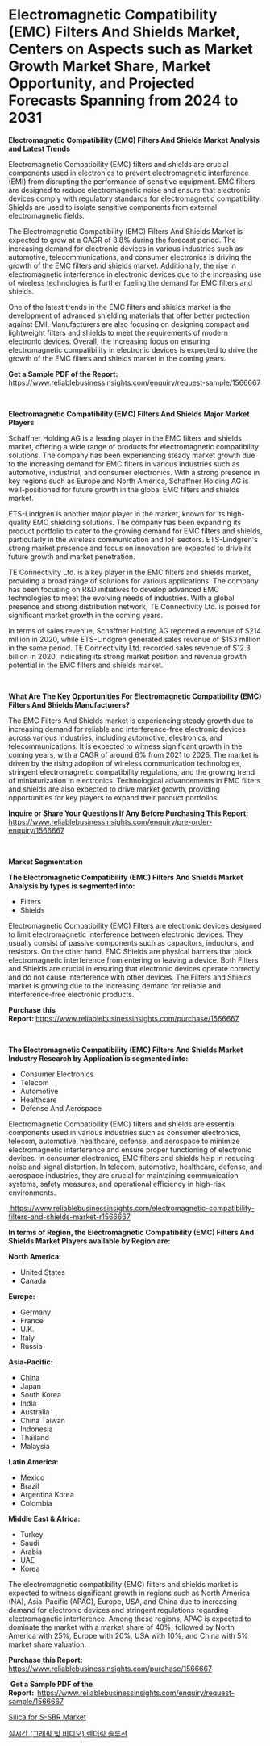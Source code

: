 <p><h1>Electromagnetic Compatibility (EMC) Filters And Shields Market, Centers on Aspects such as Market Growth Market Share, Market Opportunity, and Projected Forecasts Spanning from 2024 to 2031</h1></p><p><strong>Electromagnetic Compatibility (EMC) Filters And Shields Market Analysis and Latest Trends</strong></p>
<p><p>Electromagnetic Compatibility (EMC) filters and shields are crucial components used in electronics to prevent electromagnetic interference (EMI) from disrupting the performance of sensitive equipment. EMC filters are designed to reduce electromagnetic noise and ensure that electronic devices comply with regulatory standards for electromagnetic compatibility. Shields are used to isolate sensitive components from external electromagnetic fields.</p><p>The Electromagnetic Compatibility (EMC) Filters And Shields Market is expected to grow at a CAGR of 8.8% during the forecast period. The increasing demand for electronic devices in various industries such as automotive, telecommunications, and consumer electronics is driving the growth of the EMC filters and shields market. Additionally, the rise in electromagnetic interference in electronic devices due to the increasing use of wireless technologies is further fueling the demand for EMC filters and shields.</p><p>One of the latest trends in the EMC filters and shields market is the development of advanced shielding materials that offer better protection against EMI. Manufacturers are also focusing on designing compact and lightweight filters and shields to meet the requirements of modern electronic devices. Overall, the increasing focus on ensuring electromagnetic compatibility in electronic devices is expected to drive the growth of the EMC filters and shields market in the coming years.</p></p>
<p><strong>Get a Sample PDF of the Report:&nbsp;</strong> <a href="https://www.reliablebusinessinsights.com/enquiry/request-sample/1566667">https://www.reliablebusinessinsights.com/enquiry/request-sample/1566667</a></p>
<p>&nbsp;</p>
<p><strong>Electromagnetic Compatibility (EMC) Filters And Shields Major Market Players</strong></p>
<p><p>Schaffner Holding AG is a leading player in the EMC filters and shields market, offering a wide range of products for electromagnetic compatibility solutions. The company has been experiencing steady market growth due to the increasing demand for EMC filters in various industries such as automotive, industrial, and consumer electronics. With a strong presence in key regions such as Europe and North America, Schaffner Holding AG is well-positioned for future growth in the global EMC filters and shields market.</p><p>ETS-Lindgren is another major player in the market, known for its high-quality EMC shielding solutions. The company has been expanding its product portfolio to cater to the growing demand for EMC filters and shields, particularly in the wireless communication and IoT sectors. ETS-Lindgren's strong market presence and focus on innovation are expected to drive its future growth and market penetration.</p><p>TE Connectivity Ltd. is a key player in the EMC filters and shields market, providing a broad range of solutions for various applications. The company has been focusing on R&D initiatives to develop advanced EMC technologies to meet the evolving needs of industries. With a global presence and strong distribution network, TE Connectivity Ltd. is poised for significant market growth in the coming years.</p><p>In terms of sales revenue, Schaffner Holding AG reported a revenue of $214 million in 2020, while ETS-Lindgren generated sales revenue of $153 million in the same period. TE Connectivity Ltd. recorded sales revenue of $12.3 billion in 2020, indicating its strong market position and revenue growth potential in the EMC filters and shields market.</p></p>
<p>&nbsp;</p>
<p><strong>What Are The Key Opportunities For Electromagnetic Compatibility (EMC) Filters And Shields Manufacturers?</strong></p>
<p><p>The EMC Filters And Shields market is experiencing steady growth due to increasing demand for reliable and interference-free electronic devices across various industries, including automotive, electronics, and telecommunications. It is expected to witness significant growth in the coming years, with a CAGR of around 6% from 2021 to 2026. The market is driven by the rising adoption of wireless communication technologies, stringent electromagnetic compatibility regulations, and the growing trend of miniaturization in electronics. Technological advancements in EMC filters and shields are also expected to drive market growth, providing opportunities for key players to expand their product portfolios.</p></p>
<p><strong>Inquire or Share Your Questions If Any Before Purchasing This Report:</strong> <a href="https://www.reliablebusinessinsights.com/enquiry/pre-order-enquiry/1566667">https://www.reliablebusinessinsights.com/enquiry/pre-order-enquiry/1566667</a></p>
<p>&nbsp;</p>
<p><strong>Market Segmentation</strong></p>
<p><strong>The Electromagnetic Compatibility (EMC) Filters And Shields Market Analysis by types is segmented into:</strong></p>
<p><ul><li>Filters</li><li>Shields</li></ul></p>
<p><p>Electromagnetic Compatibility (EMC) Filters are electronic devices designed to limit electromagnetic interference between electronic devices. They usually consist of passive components such as capacitors, inductors, and resistors. On the other hand, EMC Shields are physical barriers that block electromagnetic interference from entering or leaving a device. Both Filters and Shields are crucial in ensuring that electronic devices operate correctly and do not cause interference with other devices. The Filters and Shields market is growing due to the increasing demand for reliable and interference-free electronic products.</p></p>
<p><strong>Purchase this Report:&nbsp;</strong><a href="https://www.reliablebusinessinsights.com/purchase/1566667">https://www.reliablebusinessinsights.com/purchase/1566667</a></p>
<p>&nbsp;</p>
<p><strong>The Electromagnetic Compatibility (EMC) Filters And Shields Market Industry Research by Application is segmented into:</strong></p>
<p><ul><li>Consumer Electronics</li><li>Telecom</li><li>Automotive</li><li>Healthcare</li><li>Defense And Aerospace</li></ul></p>
<p><p>Electromagnetic Compatibility (EMC) filters and shields are essential components used in various industries such as consumer electronics, telecom, automotive, healthcare, defense, and aerospace to minimize electromagnetic interference and ensure proper functioning of electronic devices. In consumer electronics, EMC filters and shields help in reducing noise and signal distortion. In telecom, automotive, healthcare, defense, and aerospace industries, they are crucial for maintaining communication systems, safety measures, and operational efficiency in high-risk environments.</p></p>
<p><a href="https://www.reliablebusinessinsights.com/electromagnetic-compatibility-filters-and-shields-market-r1566667">&nbsp;https://www.reliablebusinessinsights.com/electromagnetic-compatibility-filters-and-shields-market-r1566667</a></p>
<p><strong>In terms of Region, the Electromagnetic Compatibility (EMC) Filters And Shields Market Players available by Region are:</strong></p>
<p>
    <p> <strong> North America: </strong>
        <ul>
            <li>United States</li>
            <li>Canada</li>
        </ul>
        </p> 
    <p> <strong> Europe: </strong>
        <ul>
            <li>Germany</li>
            <li>France</li>
            <li>U.K.</li>
            <li>Italy</li>
            <li>Russia</li>
        </ul>
        </p> 
    <p> <strong> Asia-Pacific: </strong>
        <ul>
            <li>China</li>
            <li>Japan</li>
            <li>South Korea</li>
            <li>India</li>
            <li>Australia</li>
            <li>China Taiwan</li>
            <li>Indonesia</li>
            <li>Thailand</li>
            <li>Malaysia</li>
        </ul>
        </p> 
    <p> <strong> Latin America: </strong>
        <ul>
            <li>Mexico</li>
            <li>Brazil</li>
            <li>Argentina Korea</li>
            <li>Colombia</li>
        </ul>
        </p> 
    <p> <strong> Middle East & Africa: </strong>
        <ul>
            <li>Turkey</li>
            <li>Saudi</li>
            <li>Arabia</li>
            <li>UAE</li>
            <li>Korea</li>
        </ul>
    </p>
    </p>
<p><p>The electromagnetic compatibility (EMC) filters and shields market is expected to witness significant growth in regions such as North America (NA), Asia-Pacific (APAC), Europe, USA, and China due to increasing demand for electronic devices and stringent regulations regarding electromagnetic interference. Among these regions, APAC is expected to dominate the market with a market share of 40%, followed by North America with 25%, Europe with 20%, USA with 10%, and China with 5% market share valuation.</p></p>
<p><strong>Purchase this Report: </strong><a href="https://www.reliablebusinessinsights.com/purchase/1566667">https://www.reliablebusinessinsights.com/purchase/1566667</a></p>
<p>&nbsp;<strong>Get a Sample PDF of the Report:&nbsp;&nbsp;</strong><a href="https://www.reliablebusinessinsights.com/enquiry/request-sample/1566667">https://www.reliablebusinessinsights.com/enquiry/request-sample/1566667</a></p>
<p><strong></strong></p>
<p><p><a href="https://github.com/nicholepatriciadoylenwnrjr0/Market-Research-Report-List-2/blob/main/silica-for-s-sbr-market.md">Silica for S-SBR Market</a></p><p><a href="https://github.com/mofijurk071/Market-Research-Report-List-1/blob/main/856250683312.md">실시간 (그래픽 및 비디오) 렌더링 솔루션</a></p></p>